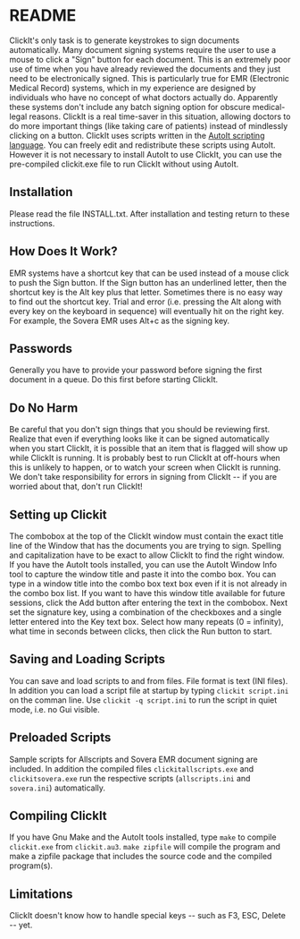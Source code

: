 README
======

ClickIt's only task is to generate keystrokes to sign documents
automatically.  Many document signing systems require the user to use
a mouse to click a "Sign" button for each document.  This is an
extremely poor use of time when you have already reviewed the
documents and they just need to be electronically signed.  This is
particularly true for EMR (Electronic Medical Record) systems, which
in my experience are designed by individuals who have no concept of
what doctors actually do.  Apparently these systems don't include any
batch signing option for obscure medical-legal reasons.  ClickIt is a
real time-saver in this situation, allowing doctors to do more
important things (like taking care of patients) instead of mindlessly
clicking on a button.  ClickIt uses scripts written in the
[AutoIt scripting language](http://www.autoitscript.com/autoit3/index.shtml).
You can freely edit and redistribute these scripts using AutoIt.
However it is not necessary to install AutoIt to use ClickIt, you can
use the pre-compiled clickit.exe file to run ClickIt without using
AutoIt.

Installation
------------

Please read the file INSTALL.txt.  After installation and testing
return to these instructions.

How Does It Work?
-----------------

EMR systems have a shortcut key that can be used instead of a mouse
click to push the Sign button.  If the Sign button has an underlined
letter, then the shortcut key is the Alt key plus that letter.
Sometimes there is no easy way to find out the shortcut key.  Trial
and error (i.e. pressing the Alt along with every key on the keyboard
in sequence) will eventually hit on the right key.  For example, the
Sovera EMR uses Alt+c as the signing key.

Passwords
----------

Generally you have to provide your password before signing the first
document in a queue.  Do this first before starting ClickIt.

Do No Harm
----------

Be careful that you don't sign things that you should be reviewing
first.  Realize that even if everything looks like it can be signed
automatically when you start ClickIt, it is possible that an item that
is flagged will show up while ClickIt is running.  It is probably best
to run ClickIt at off-hours when this is unlikely to happen, or to
watch your screen when ClickIt is running.  We don't take
responsibility for errors in signing from ClickIt -- if you are
worried about that, don't run ClickIt!

Setting up Clickit
------------------

The combobox at the top of the ClickIt window must contain the exact
title line of the Window that has the documents you are trying to
sign.  Spelling and capitalization have to be exact to allow ClickIt
to find the right window.  If you have the AutoIt tools installed, you
can use the AutoIt Window Info tool to capture the window title and
paste it into the combo box.  You can type in a window title into the
combo box text box even if it is not already in the combo box list.
If you want to have this window title available for future sessions,
click the Add button after entering the text in the combobox.  Next
set the signature key, using a combination of the checkboxes and a
single letter entered into the Key text box.  Select how many repeats
(0 = infinity), what time in seconds between clicks, then click the
Run button to start.

Saving and Loading Scripts
--------------------------

You can save and load scripts to and from files.  File format is text
(INI files).  In addition you can load a script file at startup by
typing `clickit script.ini` on the comman line.  Use `clickit -q
script.ini` to run the script in quiet mode, i.e. no Gui visible.

Preloaded Scripts
-----------------

Sample scripts for Allscripts and Sovera EMR document signing are
included.  In addition the compiled files `clickitallscripts.exe` and
`clickitsovera.exe` run the respective scripts (`allscripts.ini` and
`sovera.ini`) automatically.

Compiling ClickIt
-----------------

If you have Gnu Make and the AutoIt tools installed, type `make` to
compile `clickit.exe` from `clickit.au3`.  `make zipfile` will compile
the program and make a zipfile package that includes the source code
and the compiled program(s).

Limitations
-----------

ClickIt doesn't know how to handle special keys -- such as F3, ESC,
Delete -- yet.
